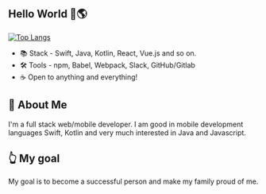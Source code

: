 <!-- ![Banner Image](https://github.com/dev2833/dev2833/blob/main/Images/banner2.png) -->
<!-- ![Banner Image](https://github.com/dev2833/dev2833/blob/master/Images/banner2.png) -->

## Hello World 👋🌎

<!-- [![Dev's github stats](https://github-readme-stats.vercel.app/api?username=dev2833&hide=stars,contribs,issues&show_icons=true&bg_color=f4f7f7&title_color=65c0ba&icon_color=ffbd39&text_color=216583)](https://github.com/dev2833) -->

[![Top Langs](https://github-readme-stats.vercel.app/api/top-langs/?username=dev2833&layout=compact&bg_color=f4f7f7&title_color=65c0ba)](https://github.com/dev2833)


- 📚 Stack - Swift, Java, Kotlin, React, Vue.js and so on.
- 🛠 Tools -  npm, Babel, Webpack, Slack, GitHub/Gitlab
- ☕ Open to anything and everything!

## 💬 About Me

I'm a full stack web/mobile developer. I am good in mobile development languages Swift, Kotlin and very much interested in Java and Javascript.

## 👆 My goal

My goal is to become a successful person and make my family proud of me.

<!-- ## 📫 Let's connect! -->

<!-- ## 📄 My Articles -->

